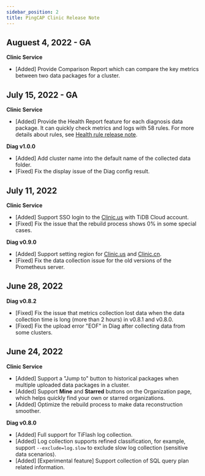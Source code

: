 ```yaml
---
sidebar_position: 2
title: PingCAP Clinic Release Note
---
```

## Auguest 4, 2022 - GA

**Clinic Service**

- [Added] Provide Comparison Report which can compare the key metrics between two data packages for a cluster. 

## July 15, 2022 - GA

**Clinic Service**

- [Added] Provide the Health Report feature for each diagnosis data package. It can quickly check metrics and logs with 58 rules. For more details about rules, see [Health rule release note](https://clinic-docs-en.vercel.app/docs/health-rule-release-note).

**Diag v1.0.0**

- [Added] Add cluster name into the default name of the collected data folder.
- [Fixed] Fix the display issue of the Diag config result.

## July 11, 2022

**Clinic Service**

- [Added] Support SSO login to the [Clinic.us](https://clinic.pingcap.com/) with TiDB Cloud account.
- [Fixed] Fix the issue that the rebuild process shows 0% in some special cases.

**Diag v0.9.0**

- [Added] Support setting region for [Clinic.us](https://clinic.pingcap.com/) and [Clinic.cn](https://clinic.pingcap.com.cn/).
- [Fixed] Fix the data collection issue for the old versions of the Prometheus server.

## June 28, 2022

**Diag v0.8.2**

- [Fixed] Fix the issue that metrics collection lost data when the data collection time is long (more than 2 hours) in  v0.8.1 and v0.8.0.
- [Fixed] Fix the upload error "EOF" in Diag after collecting data from some clusters.

## June 24, 2022

**Clinic Service**

- [Added] Support a "Jump to" button to historical packages when multiple uploaded data packages in a cluster.
- [Added] Support **Mine** and **Starred** buttons on the Organization page, which helps quickly find your own or starred organizations.
- [Added] Optimize the rebuild process to make data reconstruction smoother.

**Diag v0.8.0**

- [Added] Full support for TiFlash log collection.
- [Added] Log collection supports refined classification, for example, support `--exclude=log.slow` to exclude slow log collection (sensitive data scenarios).
- [Added] [Experimental feature] Support collection of SQL query plan related information.
